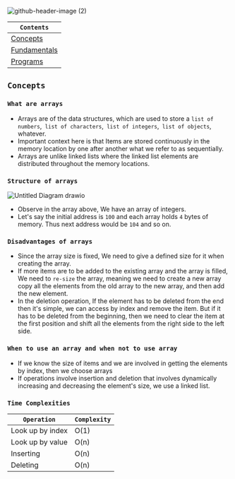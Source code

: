 ![github-header-image (2)](https://github.com/devrath/studious-ds-adventure/assets/1456191/63bd8e8f-1f7d-4148-aefd-5230ab4605df)


<div align="center">
  
| `Contents` |
| ---------- |
| [Concepts](https://github.com/devrath/studious-ds-adventure/blob/main/collection/Arrays/README.md#concepts) |
| [Fundamentals](https://github.com/devrath/studious-ds-adventure/tree/main/collection/Arrays/Fundamentals) |
| [Programs](https://github.com/devrath/studious-ds-adventure/tree/main/collection/Arrays/Programs) |

</div>


## `Concepts`

### `What are arrays`
* Arrays are of the data structures, which are used to store a `list of numbers`,` list of characters`,` list of integers`,` list of objects`, whatever.
* Important context here is that Items are stored continuously in the memory location by one after another what we refer to as sequentially.
* Arrays are unlike linked lists where the linked list elements are distributed throughout the memory locations.

### `Structure of arrays`
![Untitled Diagram drawio](https://github.com/devrath/studious-ds-adventure/assets/1456191/052dfa49-5536-4e0c-9ffd-e175f54ecb55)
* Observe in the array above, We have an array of integers.
* Let's say the initial address is `100` and each array holds `4` bytes of memory. Thus next address would be `104` and so on.

### `Disadvantages of arrays`
* Since the array size is fixed, We need to give a defined size for it when creating the array.
* If more items are to be added to the existing array and the array is filled, We need to `re-size` the array, meaning we need to create a new array copy all the elements from the old array to the new array, and then add the new element.
* In the deletion operation, If the element has to be deleted from the end then it's simple, we can access by index and remove the item. But if it has to be deleted from the beginning, then we need to clear the item at the first position and shift all the elements from the right side to the left side.

### `When to use an array and when not to use array`
* If we know the size of items and we are involved in getting the elements by index, then we choose arrays
* If operations involve insertion and deletion that involves dynamically increasing and decreasing the element's size, we use a linked list.

### `Time Complexities`
| `Operation` | `Complexity` |
| ----------- | ------------ |
| Look up by index | O(1) |
| Look up by value | O(n) |
| Inserting        | O(n) |
| Deleting         | O(n) |













